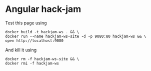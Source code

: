 # Angular hack-jam

Test this page using

```
docker build -t hackjam-ws . && \
docker run --name hackjam-ws-site -d -p 9080:80 hackjam-ws && \
open http://localhost:9080
```

And kill it using
```
docker rm -f hackjam-ws-site && \
docker rmi -f hackjam-ws
```


